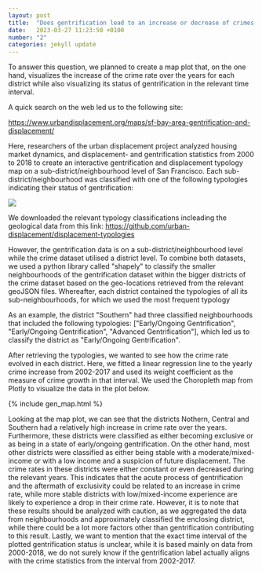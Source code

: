 ```yaml
---
layout: post
title:  "Does gentrification lead to an increase or decrease of crimes within a district?"
date:   2023-03-27 11:23:50 +0100
number: "2"
categories: jekyll update
---
```


To answer this question, we planned to create a map plot that, on the one hand, visualizes the increase of the crime rate over the years for each district while also visualizing its status of gentrification in the relevant time interval.

A quick search on the web led us to the following site: 

<a href="https://www.urbandisplacement.org/maps/sf-bay-area-gentrification-and-displacement/">https://www.urbandisplacement.org/maps/sf-bay-area-gentrification-and-displacement/</a>

Here, researchers of the urban displacement project analyzed housing market dynamics, and displacement- and gentrification statistics from 2000 to 2018 to create an interactive gentrification and displacement typology map on a sub-district/neighbourhood level of San Francisco. Each sub-district/neighbourhood was classified with one of the following typologies indicating their status of gentrification: 

<img style="max-width: 300px" src="{{ site.baseurl }}assets/labels.png">

We downloaded the relevant typology classifications incleading the geological data from this link: 
<a href="https://github.com/urban-displacement/displacement-typologies
">https://github.com/urban-displacement/displacement-typologies
</a>

However, the gentrification data is on a sub-district/neighbourhood level while the crime dataset utilised a district level. To combine both datasets, we used a python library called "shapely" to classify the smaller neighbourhoods of the gentrification dataset within the bigger districts of the crime dataset based on the geo-locations retrieved from the relevant geoJSON files. Whereafter, each district contained the typologies of all its sub-neighbourhoods, for which we used the most frequent typology

As an example, the district "Southern" had three classified neighbourhoods that included the following typologies: ["Early/Ongoing Gentrification", "Early/Ongoing Gentrification", "Advanced Gentrification"], which led us to classify the district as "Early/Ongoing Gentrification".

After retrieving the typologies, we wanted to see how the crime rate evolved in each district. Here, we fitted a linear regression line to the yearly crime increase from  2002-2017 and used its weight coefficient as the measure of crime growth in that interval. We used the Choropleth map from Plotly to visualize the data in the plot below. 

{% include gen_map.html %}

Looking at the map plot, we can see that the districts Nothern, Central and Southern had a relatively high increase in crime rate over the years. Furthermore, these districts were classified as either becoming exclusive or as being in a state of early/ongoing gentrification. On the other hand, most other districts were classified as either being stable with a moderate/mixed-income or with a low income and a suspicion of future displacement. The crime rates in these districts were either constant or even decreased during the relevant years. This indicates that the acute process of gentrification and the aftermath of exclusivity could be related to an increase in crime rate, while more stable districts with low/mixed-income experience are likely to experience a drop in their crime rate. However, it is to note that these results should be analyzed with caution, as we aggregated the data from neighbourhoods and approximately classified the enclosing district, while there could be a lot more factors other than gentrification contributing to this result. Lastly, we want to mention that the exact time interval of the plotted gentrification status is unclear, while it is based mainly on data from 2000-2018, we do not surely know if the gentrification label actually aligns with the crime statistics from the interval from 2002-2017.
